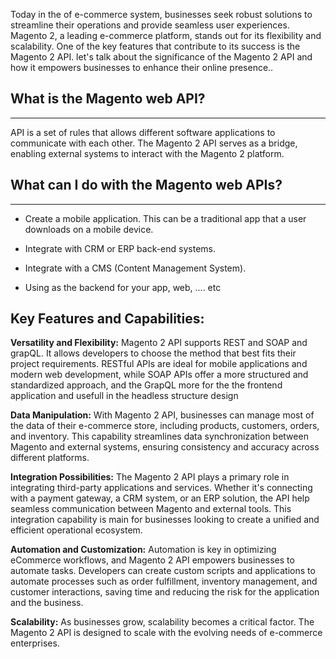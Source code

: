 Today in the of e-commerce system, businesses seek robust solutions to streamline their operations and provide seamless user experiences. Magento 2, a leading e-commerce platform, stands out for its flexibility and scalability. One of the key features that contribute to its success is the Magento 2 API. let's talk about the significance of the Magento 2 API and how it empowers businesses to enhance their online presence..

## What is the Magento web API? 
-----

API is a set of rules that allows different software applications to communicate with each other. The Magento 2 API serves as a bridge, enabling external systems to interact with the Magento 2 platform.

## What can I do with the Magento web APIs?
-----

- Create a mobile application. This can be a traditional app that a user downloads on a mobile device.

- Integrate with CRM or ERP back-end systems.

- Integrate with a CMS (Content Management System).

- Using as the backend for your app, web, .... etc


## Key Features and Capabilities:

**Versatility and Flexibility:**
Magento 2 API supports REST and SOAP and grapQL. It allows developers to choose the method that best fits their project requirements. RESTful APIs are ideal for mobile applications and modern web development, while SOAP APIs offer a more structured and standardized approach, and the GrapQL more for the the frontend application and usefull in the headless structure design 

**Data Manipulation:**
With Magento 2 API, businesses can manage most of the data of their e-commerce store, including products, customers, orders, and inventory. This capability streamlines data synchronization between Magento and external systems, ensuring consistency and accuracy across different platforms.

**Integration Possibilities:**
The Magento 2 API plays a primary role in integrating third-party applications and services. Whether it's connecting with a payment gateway, a CRM system, or an ERP solution, the API help seamless communication between Magento and external tools. This integration capability is main for businesses looking to create a unified and efficient operational ecosystem.

**Automation and Customization:**
Automation is key in optimizing eCommerce workflows, and Magento 2 API empowers businesses to automate tasks. Developers can create custom scripts and applications to automate processes such as order fulfillment, inventory management, and customer interactions, saving time and reducing the risk for the application and the business.

**Scalability:**
As businesses grow, scalability becomes a critical factor. The Magento 2 API is designed to scale with the evolving needs of e-commerce enterprises.
